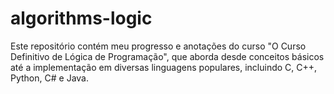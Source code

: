 # algorithms-logic
 Este repositório contém meu progresso e anotações do curso "O Curso Definitivo de Lógica de Programação", que aborda desde conceitos básicos até a implementação em diversas linguagens populares, incluindo C, C++, Python, C# e Java.
